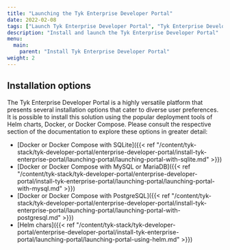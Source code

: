 ```yaml
---
title: "Launching the Tyk Enterprise Developer Portal"
date: 2022-02-08
tags: ["Launch Tyk Enterprise Developer Portal", "Tyk Enterprise Developer Portal", "Launch Tyk Enterprise Developer Portal with SQLite", "Launch Tyk Enterprise Developer Portal with MySQL", "Launch Tyk Enterprise Developer Portal with PostgreSQL"]
description: "Install and launch the Tyk Enterprise Developer Portal"
menu:
  main:
    parent: "Install Tyk Enterprise Developer Portal"
weight: 2
---
```


## Installation options
The Tyk Enterprise Developer Portal is a highly versatile platform that presents several installation options that cater to diverse user preferences. It is possible to install this solution using the popular deployment tools of Helm charts, Docker, or Docker Compose. Please consult the respective section of the documentation to explore these options in greater detail:
- [Docker or Docker Compose with SQLite]({{< ref "/content/tyk-stack/tyk-developer-portal/enterprise-developer-portal/install-tyk-enterprise-portal/launching-portal/launching-portal-with-sqlite.md" >}})
- [Docker or Docker Compose with MySQL or MariaDB]({{< ref "/content/tyk-stack/tyk-developer-portal/enterprise-developer-portal/install-tyk-enterprise-portal/launching-portal/launching-portal-with-mysql.md" >}})
- [Docker or Docker Compose with PostgreSQL]({{< ref "/content/tyk-stack/tyk-developer-portal/enterprise-developer-portal/install-tyk-enterprise-portal/launching-portal/launching-portal-with-postgresql.md" >}})
- [Helm chars]({{< ref "/content/tyk-stack/tyk-developer-portal/enterprise-developer-portal/install-tyk-enterprise-portal/launching-portal/launching-portal-using-helm.md" >}})